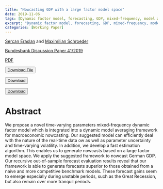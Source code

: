 ```yaml
---
title: "Nowcasting GDP with a large factor model space"
date: 2019-11-06
tags: [Dynamic factor model, forecasting, GDP, mixed-frequency, model averaging, time-varying-parameter]
excerpt: "Dynamic factor model, forecasting, GDP, mixed-frequency, model averaging, time-varying-parameter"
categories: [Working Paper]
---
```

[Sercan Eraslan](https://papers.ssrn.com/sol3/cf_dev/AbsByAuth.cfm?per_id=2364853) and [Maximilian Schroeder](https://papers.ssrn.com/sol3/cf_dev/AbsByAuth.cfm?per_id=3737565)

[Bundesbank Discussion Paper 41/2019](https://www.bundesbank.de/de/bundesbank/forschung/forschungszentrum/diskussionspapiere)

[PDF](/assets/pdfs/Bundesbank_Discussion_Paper.pdf)
<!--
<a href="/assets/codes/Lecture_1.ipynb">Download File</a>
-->
<button type="button" name="button" class="btn"><a href="/assets/codes/Lecture_1.ipynb">Download File</a></button>

<button class="btn"><i class="fa fa-download"></i> Download</button>

<button class="btn"> <a href="/assets/codes/Lecture_1.ipynb"><i class="fa fa-download"></i> Download </a> </button>

<a href="/assets/codes/Lecture_1.ipynb" download="download"><i class="fa fa-download"></i>  </a>

<!--
[Link button](http://example.com/){: .btn .btn-blue }
-->

# Abstract
We propose a novel time-varying parameters mixed-frequency dynamic factor model which is integrated into a dynamic model averaging framework for macroeconomic nowcasting. Our suggested model can efficiently deal with the nature of the real-time data  ow as well as parameter uncertainty and time-varying volatility. In addition, we develop a fast estimation algorithm. This enables us to generate nowcasts based on a large factor model space. We apply the suggested framework to nowcast German GDP. Our recursive out-of-sample forecast evaluation results reveal that our framework is able to generate forecasts superior to those obtained from a naive and more competitive benchmark models. These forecast gains seem to emerge especially during unstable periods, such as the Great Recession, but also remain over more tranquil periods.
